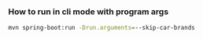 ### How to run in cli mode with program args
```bash
mvn spring-boot:run -Drun.arguments=--skip-car-brands
```
